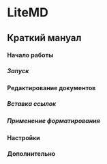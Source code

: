 # LiteMD

## Краткий мануал

#### Начало работы

##### Запуск

#### Редактирование документов

##### Вставка ссылок

##### Применение форматирования

#### Настройки

#### Дополнительно
